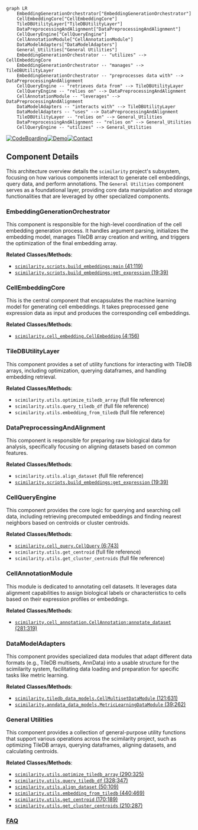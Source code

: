 ```mermaid
graph LR
    EmbeddingGenerationOrchestrator["EmbeddingGenerationOrchestrator"]
    CellEmbeddingCore["CellEmbeddingCore"]
    TileDBUtilityLayer["TileDBUtilityLayer"]
    DataPreprocessingAndAlignment["DataPreprocessingAndAlignment"]
    CellQueryEngine["CellQueryEngine"]
    CellAnnotationModule["CellAnnotationModule"]
    DataModelAdapters["DataModelAdapters"]
    General_Utilities["General Utilities"]
    EmbeddingGenerationOrchestrator -- "utilizes" --> CellEmbeddingCore
    EmbeddingGenerationOrchestrator -- "manages" --> TileDBUtilityLayer
    EmbeddingGenerationOrchestrator -- "preprocesses data with" --> DataPreprocessingAndAlignment
    CellQueryEngine -- "retrieves data from" --> TileDBUtilityLayer
    CellQueryEngine -- "relies on" --> DataPreprocessingAndAlignment
    CellAnnotationModule -- "leverages" --> DataPreprocessingAndAlignment
    DataModelAdapters -- "interacts with" --> TileDBUtilityLayer
    DataModelAdapters -- "uses" --> DataPreprocessingAndAlignment
    TileDBUtilityLayer -- "relies on" --> General_Utilities
    DataPreprocessingAndAlignment -- "relies on" --> General_Utilities
    CellQueryEngine -- "utilizes" --> General_Utilities
```
[![CodeBoarding](https://img.shields.io/badge/Generated%20by-CodeBoarding-9cf?style=flat-square)](https://github.com/CodeBoarding/GeneratedOnBoardings)[![Demo](https://img.shields.io/badge/Try%20our-Demo-blue?style=flat-square)](https://www.codeboarding.org/demo)[![Contact](https://img.shields.io/badge/Contact%20us%20-%20contact@codeboarding.org-lightgrey?style=flat-square)](mailto:contact@codeboarding.org)

## Component Details

This architecture overview details the `scimilarity` project's subsystem, focusing on how various components interact to generate cell embeddings, query data, and perform annotations. The `General Utilities` component serves as a foundational layer, providing core data manipulation and storage functionalities that are leveraged by other specialized components.

### EmbeddingGenerationOrchestrator
This component is responsible for the high-level coordination of the cell embedding generation process. It handles argument parsing, initializes the embedding model, manages TileDB array creation and writing, and triggers the optimization of the final embedding array.


**Related Classes/Methods**:

- <a href="https://github.com/Genentech/scimilarity/blob/master/scripts/build_embeddings.py#L41-L119" target="_blank" rel="noopener noreferrer">`scimilarity.scripts.build_embeddings:main` (41:119)</a>
- <a href="https://github.com/Genentech/scimilarity/blob/master/scripts/build_embeddings.py#L19-L39" target="_blank" rel="noopener noreferrer">`scimilarity.scripts.build_embeddings:get_expression` (19:39)</a>


### CellEmbeddingCore
This is the central component that encapsulates the machine learning model for generating cell embeddings. It takes preprocessed gene expression data as input and produces the corresponding cell embeddings.


**Related Classes/Methods**:

- <a href="https://github.com/Genentech/scimilarity/blob/master/src/scimilarity/cell_embedding.py#L4-L156" target="_blank" rel="noopener noreferrer">`scimilarity.cell_embedding.CellEmbedding` (4:156)</a>


### TileDBUtilityLayer
This component provides a set of utility functions for interacting with TileDB arrays, including optimization, querying dataframes, and handling embedding retrieval.


**Related Classes/Methods**:

- `scimilarity.utils.optimize_tiledb_array` (full file reference)
- `scimilarity.utils.query_tiledb_df` (full file reference)
- `scimilarity.utils.embedding_from_tiledb` (full file reference)


### DataPreprocessingAndAlignment
This component is responsible for preparing raw biological data for analysis, specifically focusing on aligning datasets based on common features.


**Related Classes/Methods**:

- `scimilarity.utils.align_dataset` (full file reference)
- <a href="https://github.com/Genentech/scimilarity/blob/master/scripts/build_embeddings.py#L19-L39" target="_blank" rel="noopener noreferrer">`scimilarity.scripts.build_embeddings:get_expression` (19:39)</a>


### CellQueryEngine
This component provides the core logic for querying and searching cell data, including retrieving precomputed embeddings and finding nearest neighbors based on centroids or cluster centroids.


**Related Classes/Methods**:

- <a href="https://github.com/Genentech/scimilarity/blob/master/src/scimilarity/cell_query.py#L6-L743" target="_blank" rel="noopener noreferrer">`scimilarity.cell_query.CellQuery` (6:743)</a>
- `scimilarity.utils.get_centroid` (full file reference)
- `scimilarity.utils.get_cluster_centroids` (full file reference)


### CellAnnotationModule
This module is dedicated to annotating cell datasets. It leverages data alignment capabilities to assign biological labels or characteristics to cells based on their expression profiles or embeddings.


**Related Classes/Methods**:

- <a href="https://github.com/Genentech/scimilarity/blob/master/src/scimilarity/cell_annotation.py#L281-L319" target="_blank" rel="noopener noreferrer">`scimilarity.cell_annotation.CellAnnotation:annotate_dataset` (281:319)</a>


### DataModelAdapters
This component provides specialized data modules that adapt different data formats (e.g., TileDB multisets, AnnData) into a usable structure for the scimilarity system, facilitating data loading and preparation for specific tasks like metric learning.


**Related Classes/Methods**:

- <a href="https://github.com/Genentech/scimilarity/blob/master/src/scimilarity/tiledb_data_models.py#L121-L631" target="_blank" rel="noopener noreferrer">`scimilarity.tiledb_data_models.CellMultisetDataModule` (121:631)</a>
- <a href="https://github.com/Genentech/scimilarity/blob/master/src/scimilarity/anndata_data_models.py#L39-L262" target="_blank" rel="noopener noreferrer">`scimilarity.anndata_data_models.MetricLearningDataModule` (39:262)</a>


### General Utilities
This component provides a collection of general-purpose utility functions that support various operations across the scimilarity project, such as optimizing TileDB arrays, querying dataframes, aligning datasets, and calculating centroids.


**Related Classes/Methods**:

- <a href="https://github.com/Genentech/scimilarity/blob/master/src/scimilarity/utils.py#L290-L325" target="_blank" rel="noopener noreferrer">`scimilarity.utils.optimize_tiledb_array` (290:325)</a>
- <a href="https://github.com/Genentech/scimilarity/blob/master/src/scimilarity/utils.py#L328-L347" target="_blank" rel="noopener noreferrer">`scimilarity.utils.query_tiledb_df` (328:347)</a>
- <a href="https://github.com/Genentech/scimilarity/blob/master/src/scimilarity/utils.py#L50-L109" target="_blank" rel="noopener noreferrer">`scimilarity.utils.align_dataset` (50:109)</a>
- <a href="https://github.com/Genentech/scimilarity/blob/master/src/scimilarity/utils.py#L440-L469" target="_blank" rel="noopener noreferrer">`scimilarity.utils.embedding_from_tiledb` (440:469)</a>
- <a href="https://github.com/Genentech/scimilarity/blob/master/src/scimilarity/utils.py#L170-L189" target="_blank" rel="noopener noreferrer">`scimilarity.utils.get_centroid` (170:189)</a>
- <a href="https://github.com/Genentech/scimilarity/blob/master/src/scimilarity/utils.py#L210-L287" target="_blank" rel="noopener noreferrer">`scimilarity.utils.get_cluster_centroids` (210:287)</a>




### [FAQ](https://github.com/CodeBoarding/GeneratedOnBoardings/tree/main?tab=readme-ov-file#faq)